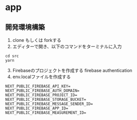 # app
## 開発環境構築
1. clone もしくは forkする
2. エディターで開き、以下のコマンドをターミナルに入力
```
cd src 
yarn
```
3. Firebaseのプロジェクトを作成する
firebase authentication
4. env.localファイルを作成する
```
NEXT_PUBLIC_FIREBASE_API_KEY=
NEXT_PUBLIC_FIREBASE_AUTH_DOMAIN=
NEXT_PUBLIC_FIREBASE_PROJECT_ID=
NEXT_PUBLIC_FIREBASE_STORAGE_BUCKET=
NEXT_PUBLIC_FIREBASE_MESSAGE_SENDER_ID=
NEXT_PUBLIC_FIREBASE_APP_ID=
NEXT_PUBLIC_FIREBASE_MEASUREMENT_ID=
```
